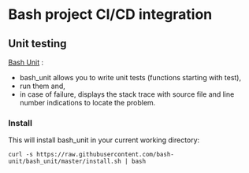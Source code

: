 # Bash project CI/CD integration

## Unit testing

[Bash Unit](https://github.com/bash-unit/bash_unit/tree/main) :

 - bash_unit allows you to write unit tests (functions starting with test), 
 - run them and, 
 - in case of failure, displays the stack trace with source file and line number indications to locate the problem.

### Install



This will install bash_unit in your current working directory:

```shell
curl -s https://raw.githubusercontent.com/bash-unit/bash_unit/master/install.sh | bash
```
